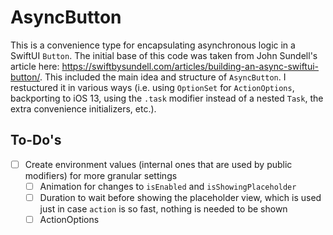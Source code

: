 # AsyncButton

This is a convenience type for encapsulating asynchronous logic in a SwiftUI `Button`. The initial base of this code was taken from John Sundell's article here: <https://swiftbysundell.com/articles/building-an-async-swiftui-button/>. This included the main idea and structure of `AsyncButton`. I restuctured it in various ways (i.e. using `OptionSet` for `ActionOptions`, backporting to iOS 13, using the `.task` modifier instead of a nested `Task`, the extra convenience initializers, etc.).

## To-Do's

- [ ] Create environment values (internal ones that are used by public modifiers) for more granular settings
    - [ ] Animation for changes to `isEnabled` and `isShowingPlaceholder`
    - [ ] Duration to wait before showing the placeholder view, which is used just in case `action` is so fast, nothing is needed to be shown
    - [ ] ActionOptions
